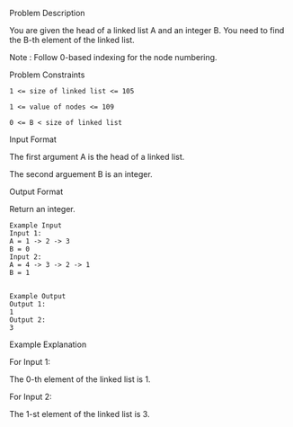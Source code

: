 Problem Description

You are given the head of a linked list A and an integer B. You need to find the B-th element of the linked list.

Note : Follow 0-based indexing for the node numbering.



Problem Constraints
    
    1 <= size of linked list <= 105
    
    1 <= value of nodes <= 109
    
    0 <= B < size of linked list



Input Format

The first argument A is the head of a linked list.

The second arguement B is an integer.



Output Format

Return an integer.


    
    Example Input
    Input 1:
    A = 1 -> 2 -> 3
    B = 0
    Input 2:
    A = 4 -> 3 -> 2 -> 1
    B = 1
    
    
    Example Output
    Output 1:
    1
    Output 2:
    3
    

Example Explanation

For Input 1:

The 0-th element of the linked list is 1.

For Input 2:

The 1-st element of the linked list is 3.
